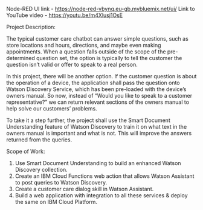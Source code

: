 Node-RED UI link - https://node-red-vbynq.eu-gb.mybluemix.net/ui/
Link to YouTube video - https://youtu.be/m4Xlusj1OsE

Project Description:

The typical customer care chatbot can answer simple questions, such as store locations and hours, directions, and maybe even making appointments. When a question falls outside of the scope of the pre-determined question set, the option is typically to tell the customer the question isn’t valid or offer to speak to a real person.

In this project, there will be another option. If the customer question is about the operation of a device, the application shall pass the question onto Watson Discovery Service, which has been pre-loaded with the device’s owners manual. So now, instead of “Would you like to speak to a customer representative?” we can return relevant sections of the owners manual to help solve our customers’ problems.

To take it a step further, the project shall use the Smart Document Understanding feature of Watson Discovery to train it on what text in the owners manual is important and what is not. This will improve the answers returned from the queries.

Scope of Work:

1) Use Smart Document Understanding to build an enhanced Watson Discovery collection.
2) Create an IBM Cloud Functions web action that allows Watson Assistant to post queries to Watson Discovery.
3) Create a customer care dialog skill in Watson Assistant.
4) Build a web application with integration to all these services & deploy the same on IBM Cloud Platform.
